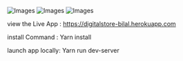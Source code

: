 ![Images](https://i.ibb.co/yPVLdgX/Capture.png)
![Images](https://i.ibb.co/jGxHKZw/Capture.png)
![Images](https://i.ibb.co/bXn8WcM/Capture.png)








view the Live App : https://digitalstore-bilal.herokuapp.com


install Command : Yarn install



launch app locally: Yarn run dev-server
